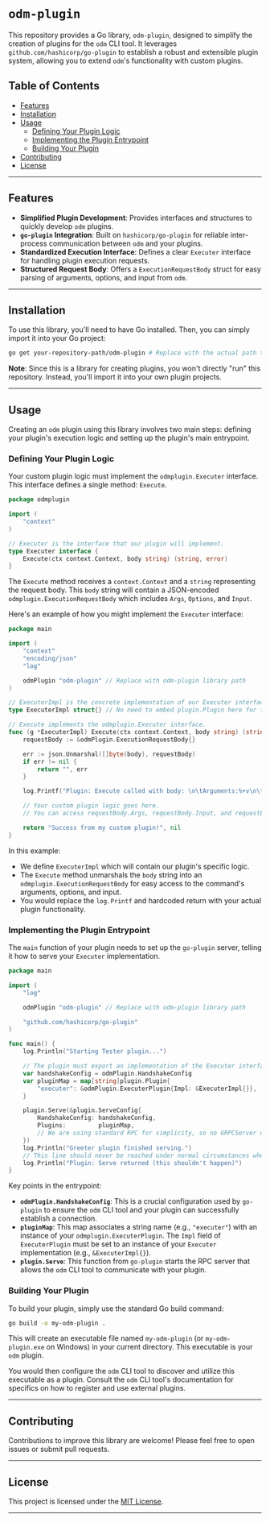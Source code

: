# `odm-plugin`

This repository provides a Go library, `odm-plugin`, designed to simplify the creation of plugins for the `odm` CLI tool. It leverages `github.com/hashicorp/go-plugin` to establish a robust and extensible plugin system, allowing you to extend `odm`'s functionality with custom plugins.

## Table of Contents

- [Features](#features)
- [Installation](#installation)
- [Usage](#usage)
  - [Defining Your Plugin Logic](#defining-your-plugin-logic)
  - [Implementing the Plugin Entrypoint](#implementing-the-plugin-entrypoint)
  - [Building Your Plugin](#building-your-plugin)
- [Contributing](#contributing)
- [License](#license)

---

## Features

- **Simplified Plugin Development**: Provides interfaces and structures to quickly develop `odm` plugins.
- **`go-plugin` Integration**: Built on `hashicorp/go-plugin` for reliable inter-process communication between `odm` and your plugins.
- **Standardized Execution Interface**: Defines a clear `Executer` interface for handling plugin execution requests.
- **Structured Request Body**: Offers a `ExecutionRequestBody` struct for easy parsing of arguments, options, and input from `odm`.

---

## Installation

To use this library, you'll need to have Go installed. Then, you can simply import it into your Go project:

```bash
go get your-repository-path/odm-plugin # Replace with the actual path to this repository
```

**Note**: Since this is a library for creating plugins, you won't directly "run" this repository. Instead, you'll import it into your own plugin projects.

---

## Usage

Creating an `odm` plugin using this library involves two main steps: defining your plugin's execution logic and setting up the plugin's main entrypoint.

### Defining Your Plugin Logic

Your custom plugin logic must implement the `odmplugin.Executer` interface. This interface defines a single method: `Execute`.

```go
package odmplugin

import (
	"context"
)

// Executer is the interface that our plugin will implement.
type Executer interface {
	Execute(ctx context.Context, body string) (string, error)
}
```

The `Execute` method receives a `context.Context` and a `string` representing the request body. This `body` string will contain a JSON-encoded `odmplugin.ExecutionRequestBody` which includes `Args`, `Options`, and `Input`.

Here's an example of how you might implement the `Executer` interface:

```go
package main

import (
	"context"
	"encoding/json"
	"log"

	odmPlugin "odm-plugin" // Replace with odm-plugin library path
)

// ExecuterImpl is the concrete implementation of our Executer interface.
type ExecuterImpl struct{} // No need to embed plugin.Plugin here for the Impl

// Execute implements the odmplugin.Executer interface.
func (g *ExecuterImpl) Execute(ctx context.Context, body string) (string, error) {
	requestBody := &odmPlugin.ExecutionRequestBody{}

	err := json.Unmarshal([]byte(body), requestBody)
	if err != nil {
		return "", err
	}

	log.Printf("Plugin: Execute called with body: \n\tArguments:%+v\n\tInput: %s\n\tOptions: %+v", requestBody.Args, requestBody.Input, requestBody.Options)

	// Your custom plugin logic goes here.
	// You can access requestBody.Args, requestBody.Input, and requestBody.Options.

	return "Success from my custom plugin!", nil
}
```

In this example:

- We define `ExecuterImpl` which will contain our plugin's specific logic.
- The `Execute` method unmarshals the `body` string into an `odmplugin.ExecutionRequestBody` for easy access to the command's arguments, options, and input.
- You would replace the `log.Printf` and hardcoded return with your actual plugin functionality.

### Implementing the Plugin Entrypoint

The `main` function of your plugin needs to set up the `go-plugin` server, telling it how to serve your `Executer` implementation.

```go
package main

import (
	"log"

	odmPlugin "odm-plugin" // Replace with odm-plugin library path

	"github.com/hashicorp/go-plugin"
)

func main() {
	log.Println("Starting Tester plugin...")

	// The plugin must export an implementation of the Executer interface.
	var handshakeConfig = odmPlugin.HandshakeConfig
	var pluginMap = map[string]plugin.Plugin{
		"executer": &odmPlugin.ExecuterPlugin{Impl: &ExecuterImpl{}},
	}

	plugin.Serve(&plugin.ServeConfig{
		HandshakeConfig: handshakeConfig,
		Plugins:         pluginMap,
		// We are using standard RPC for simplicity, so no GRPCServer or GRPCProvider needed.
	})
	log.Println("Greeter plugin finished serving.")
	// This line should never be reached under normal circumstances when the plugin serves correctly.
	log.Println("Plugin: Serve returned (this shouldn't happen)")
}
```

Key points in the entrypoint:

- **`odmPlugin.HandshakeConfig`**: This is a crucial configuration used by `go-plugin` to ensure the `odm` CLI tool and your plugin can successfully establish a connection.
- **`pluginMap`**: This map associates a string name (e.g., `"executer"`) with an instance of your `odmplugin.ExecuterPlugin`. The `Impl` field of `ExecuterPlugin` must be set to an instance of your `Executer` implementation (e.g., `&ExecuterImpl{}`).
- **`plugin.Serve`**: This function from `go-plugin` starts the RPC server that allows the `odm` CLI tool to communicate with your plugin.

### Building Your Plugin

To build your plugin, simply use the standard Go build command:

```bash
go build -o my-odm-plugin .
```

This will create an executable file named `my-odm-plugin` (or `my-odm-plugin.exe` on Windows) in your current directory. This executable is your `odm` plugin.

You would then configure the `odm` CLI tool to discover and utilize this executable as a plugin. Consult the `odm` CLI tool's documentation for specifics on how to register and use external plugins.

---

## Contributing

Contributions to improve this library are welcome\! Please feel free to open issues or submit pull requests.

---

## License

This project is licensed under the [MIT License](https://www.google.com/search?q=LICENSE).

---

